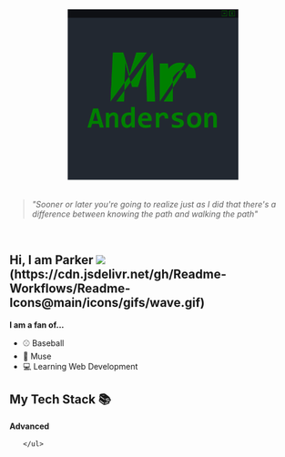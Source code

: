 <div align="center">
    <a href="">
        <img src="Banner.png" alt="Banner" height=300 width=300>
    </a>
</div>
<br />

> *"Sooner or later you're going to realize just as I did that there's a difference between knowing the path and walking the path"*

<br />
<div align="left"> 
    <h2>Hi, I am Parker <img src="https://cdn.jsdelivr.net/gh/Readme-Workflows/Readme-Icons@main/icons/gifs/wave.gif"</img>(https://cdn.jsdelivr.net/gh/Readme-Workflows/Readme-Icons@main/icons/gifs/wave.gif)</h2>
    <p><b>I am a fan of...</b><p>
    <ul>
        <li>⚾ Baseball</li>
        <li>🎸 Muse</li>
        <li>💻 Learning Web Development</li>
    </ul>
    <h2>My Tech Stack 📚</h2>
    <p><b>Advanced</b><p>
    <ul>
        
    </ul>
</div>

